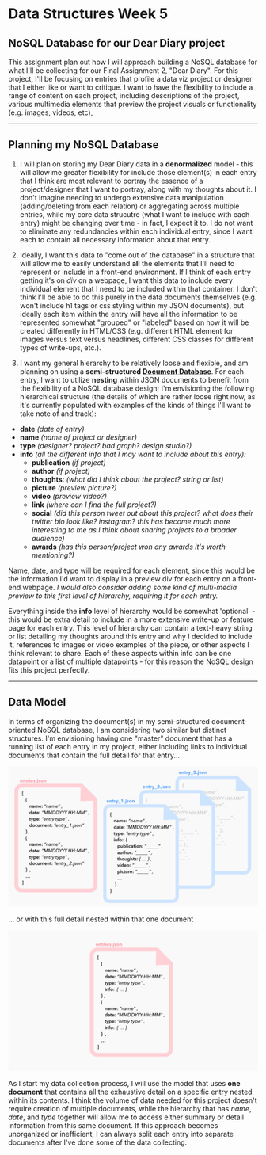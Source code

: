 # Data Structures Week 5

## NoSQL Database for our Dear Diary project
This assignment plan out how I will approach building a NoSQL database for what I'll be collecting for our Final Assignment 2, "Dear Diary". For this project, I'll be focusing on entries that profile a data viz project or designer that I either like or want to critique. I want to have the flexibility to include a range of content on each project, including descriptions of the project, various multimedia elements that preview the project visuals or functionality (e.g. images, videos, etc),  

----

## Planning my NoSQL Database
1. I will plan on storing my Dear Diary data in a **denormalized** model - this will allow me greater flexibility for include those element(s) in each entry that I think are most relevant to portray the essence of a project/designer that I want to portray, along with my thoughts about it. I don't imagine needing to undergo extensive data manipulation (adding/deleting from each relation) or aggregating across multiple entries, while my core data strucutre (what I want to include with each entry) might be changing over time - in fact, I expect it to. I do not want to eliminate any redundancies within each individual entry, since I want each to contain all necessary information about that entry.

2. Ideally, I want this data to "come out of the database" in a structure that will allow me to easily understand **all** the elements that I'll need to represent or include in a front-end environment. If I think of each entry getting it's on *div* on a webpage, I want this data to include every individual element that I need to be included within that container. I don't think I'll be able to do this purely in the data documents themselves (e.g. won't include h1 tags or css styling within my JSON documents), but ideally each item within the entry will have all the information to be represented somewhat "grouped" or "labeled" based on how it will be created differently in HTML/CSS (e.g. different HTML element for images versus text versus headlines, different CSS classes for different types of write-ups, etc.).

3. I want my general hierarchy to be relatively loose and flexible, and am planning on using a **semi-structured [Document Database](https://aws.amazon.com/nosql/document/)**. For each entry, I want to utilize **nesting** within JSON documents to benefit from the flexibility of a NoSQL database design; I'm envisioning the following hierarchical structure (the details of which are rather loose right now, as it's currently populated with examples of the kinds of things I'll want to take note of and track):

  * **date** *(date of entry)*
  * **name** *(name of project or designer)*
  * **type** *(designer? project? bad graph? design studio?)*
  * **info** *(all the different info that I may want to include about this entry):*
    * **publication** *(if project)*
    * **author** *(if project)*
    * **thoughts**: *(what did I think about the project? string or list)*
    * **picture** *(preview picture?)*
    * **video** *(preview video?)*
    * **link** *(where can I find the full project?)*
    * **social** *(did this person tweet out about this project? what does their twitter bio look like? instagram? this has become much more interesting to me as I think about sharing projects to a broader audience)*
    * **awards** *(has this person/project won any awards it's worth mentioning?)*

Name, date, and type will be required for each element, since this would be the information I'd want to display in a preview div for each entry on a front-end webpage. *I would also consider adding some kind of multi-media preview to this first level of hierarchy, requiring it for each entry.*

Everything inside the **info** level of hierarchy would be somewhat 'optional' - this would be extra detail to include in a more extensive write-up or feature page for each entry. This level of hierarchy can contain a text-heavy string or list detailing my thoughts around this entry and why I decided to include it, references to images or video examples of the piece, or other aspects I think relevant to share. Each of these aspects within info can be one datapoint or a list of multiple datapoints - for this reason the NoSQL design fits this project perfectly.

------

## Data Model
In terms of organizing the document(s) in my semi-structured document-oriented NoSQL database, I am considering two similar but distinct structures. I'm envisioning having one "master" document that has a running list of each entry in my project, either including links to individual documents that contain the full detail for that entry...

![](png/week5_MultipleDocuments.png)

... or with this full detail nested within that one document

![](png/week5_OneDocument.png)

As I start my data collection process, I will use the model that uses **one document** that contains all the exhaustive detail on a specific entry nested within its contents. I think the volume of data needed for this project doesn't require creation of multiple documents, while the hierarchy that has *name*, *date*, and *type* together will allow me to access either summary or detail information from this same document. If this approach becomes unorganized or inefficient, I can always split each entry into separate documents after I've done some of the data collecting.
